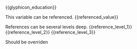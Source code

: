 <span id="education_icon">{{glyphicon_education}}</span>

<span id="referenced_value">This variable can be referenced.</span>
<span id="finalized_value">{{referenced_value}}</span>

<span id="reference_level_1">References can be several levels deep.</span>
<span id="reference_level_2">{{reference_level_1}}</span>
<span id="reference_level_3">{{reference_level_2}}</span>
<span id="reference_level_4">{{reference_level_3}}</span>

<span id="includedVariableOverriding">Should be overriden</span>
